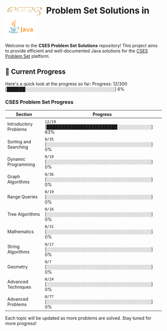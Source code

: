 


# <img src="images/CSES_logo.png" alt="CSES logo" height="45" style="vertical-align: middle;"> Problem Set Solutions in <img src="images/java_logo.jpg" alt="Java" height="100" style="vertical-align: middle; background-color: transparent; margin-bottom: -20px; margin-top: -20px;">

Welcome to the **CSES Problem Set Solutions** repository! This project aims to provide efficient and well-documented Java solutions for the [CSES Problem Set](https://cses.fi/problemset/) platform.


## 📖 Current Progress

Here's a quick look at the progress so far:
Progress: 12/300 [██████░░░░░░░░░░░░░░░░░░░░░░░░░░░░░] 6%


### CSES Problem Set Progress

| Section               | Progress         |
|-----------------------|------------------|
| Introductory Problems | `12/19` [███████████████████████░░░░░░░░░░░] 63% |
| Sorting and Searching | `0/35`  [░░░░░░░░░░░░░░░░░░░░░░░░░░░░░░░░░░] 0%  |
| Dynamic Programming   | `0/19`  [░░░░░░░░░░░░░░░░░░░░░░░░░░░░░░░░░░] 0%  |
| Graph Algorithms      | `0/36`  [░░░░░░░░░░░░░░░░░░░░░░░░░░░░░░░░░░] 0%  |
| Range Queries         | `0/19`  [░░░░░░░░░░░░░░░░░░░░░░░░░░░░░░░░░░] 0%  |
| Tree Algorithms       | `0/16`  [░░░░░░░░░░░░░░░░░░░░░░░░░░░░░░░░░░] 0%  |
| Mathematics           | `0/31`  [░░░░░░░░░░░░░░░░░░░░░░░░░░░░░░░░░░] 0%  |
| String Algorithms     | `0/17`  [░░░░░░░░░░░░░░░░░░░░░░░░░░░░░░░░░░] 0%  |
| Geometry              | `0/7`   [░░░░░░░░░░░░░░░░░░░░░░░░░░░░░░░░░░] 0%  |
| Advanced Techniques   | `0/24`  [░░░░░░░░░░░░░░░░░░░░░░░░░░░░░░░░░░] 0%  |
| Advanced Problems     | `0/77`  [░░░░░░░░░░░░░░░░░░░░░░░░░░░░░░░░░░] 0%  |

Each topic will be updated as more problems are solved. Stay tuned for more progress!
